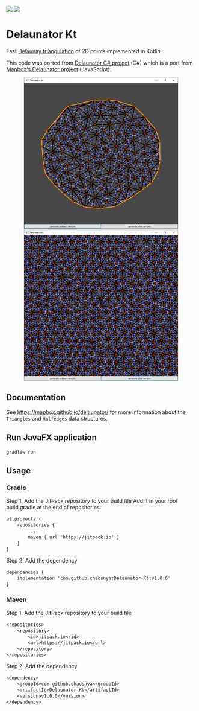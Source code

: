 [![](https://jitpack.io/v/chaosnya/Delaunator-Kt.svg)](https://jitpack.io/#chaosnya/Delaunator-Kt)
[![](https://jitci.com/gh/chaosnya/Delaunator-Kt/svg)](https://jitci.com/gh/chaosnya/Delaunator-Kt)

# Delaunator Kt

Fast [Delaunay triangulation](https://en.wikipedia.org/wiki/Delaunay_triangulation) of 2D points implemented in Kotlin.

This code was ported from [Delaunator C# project](https://github.com/nol1fe/delaunator-sharp) (C#) which is a port from [Mapbox's Delaunator project](https://github.com/mapbox/delaunator) (JavaScript).
<p float="left" align="middle">
<img src="https://github.com/chaosnya/Delaunator-Kt/blob/master/images/poisson-disk-sample.png" height="400" width="410">
<img src="https://github.com/chaosnya/Delaunator-Kt/blob/master/images/jitter-sample.png" height="400" width="410">
</p>


## Documentation

See https://mapbox.github.io/delaunator/ for more information about the `Triangles` and `Halfedges` data structures.

## Run JavaFX application

    gradlew run
    
    
## Usage
### Gradle
Step 1. Add the JitPack repository to your build file
Add it in your root build.gradle at the end of repositories:
    
    allprojects {
        repositories {
    		...
            maven { url 'https://jitpack.io' }
        }
    }
    	
Step 2. Add the dependency
    
    dependencies {
   	    implementation 'com.github.chaosnya:Delaunator-Kt:v1.0.0'
    }
    
### Maven

Step 1. Add the JitPack repository to your build file
    
	<repositories>
		<repository>
		    <id>jitpack.io</id>
		    <url>https://jitpack.io</url>
		</repository>
	</repositories>
    	
Step 2. Add the dependency
    
	<dependency>
	    <groupId>com.github.chaosnya</groupId>
	    <artifactId>Delaunator-Kt</artifactId>
	    <version>v1.0.0</version>
	</dependency>
